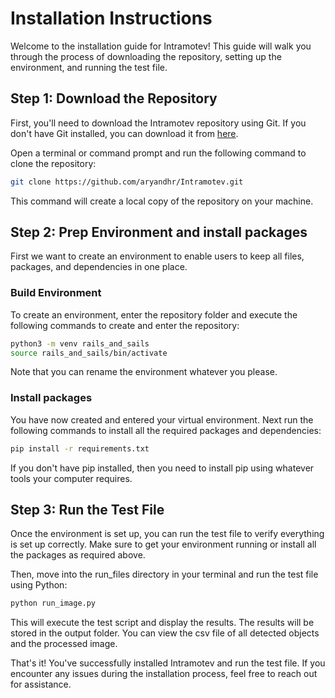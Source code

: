 # Installation Instructions

Welcome to the installation guide for Intramotev! This guide will walk you through the process of downloading the repository, setting up the environment, and running the test file.

## Step 1: Download the Repository

First, you'll need to download the Intramotev repository using Git. If you don't have Git installed, you can download it from [here](https://git-scm.com/).

Open a terminal or command prompt and run the following command to clone the repository:

```bash
git clone https://github.com/aryandhr/Intramotev.git
```

This command will create a local copy of the repository on your machine.

## Step 2: Prep Environment and install packages

First we want to create an environment to enable users to keep all files, packages, and dependencies in one place. 

### Build Environment

To create an environment, enter the repository folder and execute the following commands to create and enter the repository:

```bash
python3 -m venv rails_and_sails
source rails_and_sails/bin/activate
```

Note that you can rename the environment whatever you please.

### Install packages

 You have now created and entered your virtual environment. Next run the following commands to install all the required packages and dependencies:

```bash
pip install -r requirements.txt 
```

If you don't have pip installed, then you need to install pip using whatever tools your computer requires.

## Step 3: Run the Test File

Once the environment is set up, you can run the test file to verify everything is set up correctly. Make sure to get your environment running or install all the packages as required above.

Then, move into the run_files directory in your terminal and run the test file using Python:

```bash
python run_image.py
```

This will execute the test script and display the results. The results will be stored in the output folder. You can view the csv file of all detected objects and the processed image.

That's it! You've successfully installed Intramotev and run the test file. If you encounter any issues during the installation process, feel free to reach out for assistance.
